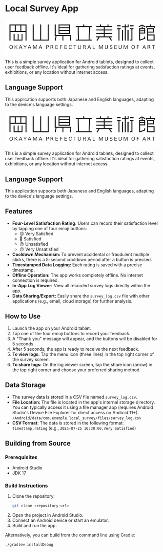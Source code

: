 # Local Survey App

![Local Survey Banner](opma_banner.png)

This is a simple survey application for Android tablets, designed to collect user feedback offline. It's ideal for gathering satisfaction ratings at events, exhibitions, or any location without internet access.

## Language Support

This application supports both Japanese and English languages, adapting to the device's language settings.

![Local Survey Banner](opma_banner.png)

This is a simple survey application for Android tablets, designed to collect user feedback offline. It's ideal for gathering satisfaction ratings at events, exhibitions, or any location without internet access.

## Language Support

This application supports both Japanese and English languages, adapting to the device's language settings.

## Features

- **Four-Level Satisfaction Rating:** Users can record their satisfaction level by tapping one of four emoji buttons:
    - 😊 Very Satisfied
    - 🙂 Satisfied
    - 😐 Unsatisfied
    - 😠 Very Unsatisfied
- **Cooldown Mechanism:** To prevent accidental or fraudulent multiple clicks, there is a 5-second cooldown period after a button is pressed.
- **Timestamped Data Logging:** Each rating is saved with a precise timestamp.
- **Offline Operation:** The app works completely offline. No internet connection is required.
- **In-App Log Viewer:** View all recorded survey logs directly within the app.
- **Data Sharing/Export:** Easily share the `survey_log.csv` file with other applications (e.g., email, cloud storage) for further analysis.

## How to Use

1.  Launch the app on your Android tablet.
2.  Tap one of the four emoji buttons to record your feedback.
3.  A "Thank you" message will appear, and the buttons will be disabled for 5 seconds.
4.  After 5 seconds, the app is ready to receive the next feedback.
5.  **To view logs:** Tap the menu icon (three lines) in the top right corner of the survey screen.
6.  **To share logs:** On the log viewer screen, tap the share icon (arrow) in the top right corner and choose your preferred sharing method.

## Data Storage

- The survey data is stored in a CSV file named `survey_log.csv`.
- **File Location:** The file is located in the app's internal storage directory. You can typically access it using a file manager app (requires Android Studio's Device File Explorer for direct access on Android 11+):
  `/Android/data/com.example.local_survey/files/survey_log.csv`
- **CSV Format:** The data is stored in the following format:
  `timestamp,rating`
  (e.g., `2025-07-25 10:30:00,Very Satisfied`)

## Building from Source

### Prerequisites

- Android Studio
- JDK 17

### Build Instructions

1.  Clone the repository:
    ```bash
    git clone <repository-url>
    ```
2.  Open the project in Android Studio.
3.  Connect an Android device or start an emulator.
4.  Build and run the app.

Alternatively, you can build from the command line using Gradle:

```bash
./gradlew installDebug
```
